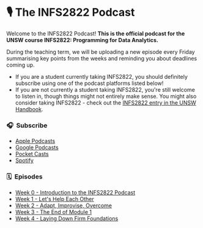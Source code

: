 # 🎙&nbsp;The INFS2822 Podcast

Welcome to the INFS2822 Podcast! **This is the official podcast for the UNSW course INFS2822: Programming for Data Analytics.**

During the teaching term, we will be uploading a new episode every Friday summarising key points from the weeks and reminding you about deadlines coming up.

- If you are a student currently taking INFS2822, you should definitely subscribe using one of the podcast platforms listed below!
- If you are not currently a student taking INFS2822, you're still welcome to listen in, though things might not entirely make sense. You might also consider taking INFS2822 - check out the [INFS2822 entry in the UNSW Handbook](https://www.handbook.unsw.edu.au/undergraduate/courses/2020/INFS2822).

### 🎧&nbsp;&nbsp;Subscribe

- [Apple Podcasts](https://podcasts.apple.com/au/podcast/the-infs2822-podcast/id1529847359)
- [Google Podcasts](https://podcasts.google.com/feed/aHR0cHM6Ly9ibGFpcncuZ2l0aHViLmlvL2luZnMyODIycG9kY2FzdC9wb2RjYXN0LWFzc2V0cy9mZWVkLW1wMy54bWw)
- [Pocket Casts](https://pca.st/1clduqrv)
- [Spotify](https://open.spotify.com/show/1jP755mIuk33fiRy5wvaif?si=fB-cc0wYSBmWVewhxxhBiQ)

### 🗓&nbsp;&nbsp;Episodes

- [Week 0 - Introduction to the INFS2822 Podcast](episode/0)
- [Week 1 - Let's Help Each Other](episode/1)
- [Week 2 - Adapt, Improvise, Overcome](episode/2)
- [Week 3 - The End of Module 1](episode/3)
- [Week 4 - Laying Down Firm Foundations](episode/4)